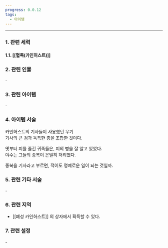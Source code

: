 ```yaml
---
progress: 0.0.12
tags:
  - 아이템
---
```

---
### 1. 관련 세력 
#### 1.1. [[혈족(카인허스트)]]

### 2. 관련 인물
\-
### 3. 관련 아이템
\-

### 4. 아이템 서술
카인허스트의 기사들이 사용했던 무기  
기사의 큰 검과 독특한 총을 조합한 것이다.  
  
옛부터 피를 즐긴 귀족들은, 피의 병을 잘 알고 있었다.  
야수는 그들의 종복이 은밀히 처리했다.  
  
종복을 기사라고 부르면, 적어도 명예로운 일이 되는 것일까.

### 5. 관련 기타 서술
\-
### 6. 관련 지역
- [[폐성 카인허스트]] 의 상자에서 획득할 수 있다.
### 7. 관련 설정
\- 